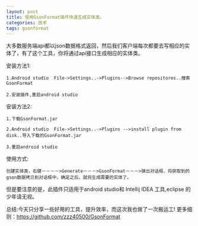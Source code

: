 ```yaml
---
layout: post
title: 使用GsonFormat插件快速生成实体类。
categories: 技术
tags: gsonformat
---
```



大多数服务端api都以json数据格式返回，然后我们客户端每次都要去写相应的实体了，有了这个工具，你将通过api接口生成相应的实体类。

 安装方法1:

	1.Android studio  File->Settings..->Plugins-->Browse repositores..搜索GsonFormat

	2.安装插件,重启android studio
	
 安装方法2:
 
 	1.下载GsonFormat.jar	
 	
    2.Android studio  File->Settings..->Plugins -->install plugin from disk..导入下载的GsonFormat.jar 
    
    3.重启android studio
    
 使用方式:
 	
 	创建实体类，右键－－－－>Generate－－－>GsonFormat－－－>弹出对话框，将获取到的gson数据拷贝到对话框中，确定之后，就将生成需要的实体了。
 	

但是要注意的是，此插件只适用于android studio和 Intellij IDEA 工具,eclipse 的少年请无视。



总结:今天只分享一些好用的工具，提升效率，而这次我也做了一次搬运工!
更多细则：https://github.com/zzz40500/GsonFormat